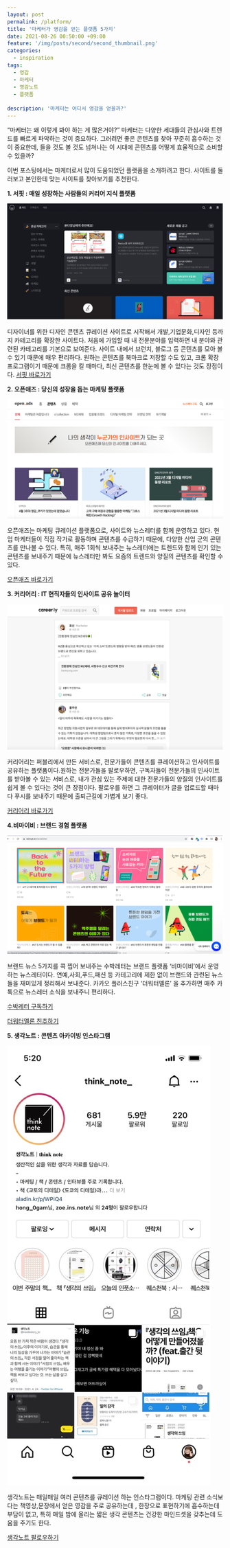 ```yaml
---
layout: post
permalink: /platform/
title: '마케터가 영감을 얻는 플랫폼 5가지'
date: 2021-08-26 00:50:00 +09:00
feature: '/img/posts/second/second_thumbnail.png'
categories:
  - inspiration
tags:
  - 영감
  - 마케터
  - 영감노트
  - 플랫폼

description: '마케터는 어디서 영감을 얻을까?'
---
```


“마케터는 왜 이렇게 봐야 하는 게 많은거야?”
마케터는 다양한 세대들의 관심사와 트렌드를 빠르게 파악하는 것이 중요하다.
그러려면 좋은 콘텐츠를 찾아 꾸준히 흡수하는 것이 중요한데, 들을 것도 볼 것도
넘쳐나는 이 시대에 콘텐츠를 어떻게 효율적으로 소비할 수 있을까?

이번 포스팅에서는 마케터로서 많이 도움되었던 플랫폼을 소개하려고 한다. 사이트를 둘러보고 본인한테 맞는 사이트를 찾아보기를 추천한다.

**1. 서핏 : 매일 성장하는 사람들의 커리어 지식 플랫폼**

![sum](/img/posts/second/1_surfit.png)

디자이너를 위한 디자인 콘텐츠 큐레이션 사이트로 시작해서 개발,기업문화,디자인 등까지 카테고리를 확장한 사이트다. 처음에 가입할 때 내 전문분야를 입력하면 내 분야와 관련된 카테고리를 기본으로 보여준다. 사이트 내에서 브런치, 블로그 등 콘텐츠를 모아 볼 수 있기 때문에 매우 편리하다. 원하는 콘텐츠를 북마크로 저장할 수도 있고, 크롬 확장 프로그램이기 때문에 크롬을 킬 때마다, 최신 콘텐츠를 한눈에 볼 수 있다는 것도 장점이다.
[서핏 바로가기](https://www.surfit.io/)

**2. 오픈애즈 : 당신의 성장을 돕는 마케팅 플랫폼**

![sum](/img/posts/second/2_openads.png)

오픈애즈는 마케팅 큐레이션 플랫폼으로, 사이트와 뉴스레터를 함께 운영하고 있다.
현업 마케터들이 직접 작가로 활동하며 콘텐츠를 수급하기 때문에, 다양한 산업 군의 콘텐츠를 만나볼 수 있다. 특히, 매주 1회씩 보내주는 뉴스레터에는 트렌드와 함께 인기 있는 콘텐츠를 보내주기 때문에 뉴스레터만 봐도 요즘의 트렌드와 양질의 콘텐츠를 확인할 수 있다.

[오픈애즈 바로가기](https://www.surfit.io/)

**3. 커리어리 : IT 현직자들의 인사이트 공유 놀이터**

![sum](/img/posts/second/3_careerly.png)

커리어리는 퍼블리에서 만든 서비스로, 전문가들이 콘텐츠를 큐레이션하고 인사이트를 공유하는 플랫폼이다.원하는 전문가들을 팔로우하면, 구독자들이 전문가들의 인사이트를 받아볼 수 있는 서비스로, 내가 관심 있는 주제에 대한 전문가들의 양질의 인사이트를 쉽게 볼 수 있다는 것이 큰 장점이다. 팔로우를 하면 그 큐레이터가 글을 업로드할 때마다 푸시를 보내주기 때문에 출퇴근길에 가볍게 보기 좋다.

[커리어리 바로가기](https://careerly.co.kr/)

**4.비마이비 : 브랜드 경험 플랫폼**

![sum](/img/posts/second/4_watermelon.png)


브랜드 뉴스 5가지를 콕 찝어 보내주는 수박레터는 브랜드 플랫폼 ‘비마이비’에서 운영하는 뉴스레터이다. 연예,사회,푸드,패션 등 카테고리에 제한 없이 브랜드와 관련된 뉴스들을 재미있게 정리해서 보내준다. 카카오 플러스친구 ‘더워터멜론’ 을 추가하면 매주 카톡으로 뉴스레터 소식을 보내주니 편리하다.

[수박레터 구독하기]( https://bemyb.kr/newsletter)

[더워터멜론 친추하기](https://pf.kakao.com/_xlZxlQT)

**5. 생각노트 : 콘텐츠 아카이빙 인스타그램**

![sum](/img/posts/second/5_thinknote.jpeg)

생각노트는 매일매일 여러 콘텐츠를 큐레이션 하는 인스타그램이다. 마케팅 관련 소식보다는 책영상,문장에서 얻은 영감을 주로 공유하는데 , 한장으로 표현하기에 흡수하는데 부담이 없고, 특히 매일 밤에 올리는 짧은 생각 콘텐츠는 건강한 마인드셋을 갖추는데 도움을 주기도 한다.

[생각노트 팔로우하기](https://www.instagram.com/think_note_/)
